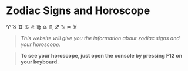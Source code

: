 # Zodiac Signs and Horoscope
♈️ ♉️ ♊️ ♋️ ♌️ ♍️ ♎️ ♏️ ♐️ ♑️ ♒️ ♓️ 
> *This website will give you the information about zodiac signs and your horoscope.*

> **To see your horoscope, just open the console by pressing F12 on your keyboard.**